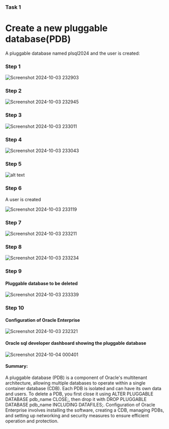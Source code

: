 ### Task 1
# Create a new pluggable database(PDB)
A pluggable database named plsql2024 and the user  is created: 

### Step 1
![Screenshot 2024-10-03 232903](https://github.com/user-attachments/assets/34e608b1-d688-4558-be71-898450bca91c)

### Step 2
![Screenshot 2024-10-03 232945](https://github.com/user-attachments/assets/7ad9a970-f981-4854-907b-9e1819e4469c)


### Step 3
![Screenshot 2024-10-03 233011](https://github.com/user-attachments/assets/77bba067-bd2b-45bf-82d3-765301eb897b)


### Step 4
![Screenshot 2024-10-03 233043](https://github.com/user-attachments/assets/35ed415f-9f75-4b46-ab1a-8c18442ad9b9)


### Step 5
![alt text](<Screenshot 2024-10-03 233119.png>)

### Step 6 
A user is created

![Screenshot 2024-10-03 233119](https://github.com/user-attachments/assets/78aa8f47-d884-4003-98a5-bb287f193d70)


### Step 7
![Screenshot 2024-10-03 233211](https://github.com/user-attachments/assets/661d4a04-939a-4fd9-943c-53c51569adf1)



### Step 8 
![Screenshot 2024-10-03 233234](https://github.com/user-attachments/assets/8c2916f9-8fa8-47a6-92f5-32fbc57c945f)


### Step 9 
#### Pluggable database to be deleted
![Screenshot 2024-10-03 233339](https://github.com/user-attachments/assets/9c32e4db-b824-471a-b0da-a0a1cbd7458d)


### Step 10 
#### Configuration of Oracle Enterprise

![Screenshot 2024-10-03 232321](https://github.com/user-attachments/assets/22a54cd2-8431-4db6-9f9b-eaaa5a7b8792)


#### Oracle sql developer dashboard showing the pluggable database

![Screenshot 2024-10-04 000401](https://github.com/user-attachments/assets/459c9e46-10e7-4401-981a-13b71158b465)

#### Summary:

A pluggable database (PDB) is a component of Oracle's multitenant architecture, allowing multiple databases to operate within a single container database (CDB). Each PDB is isolated and can have its own data and users.
To delete a PDB, you first close it using ALTER PLUGGABLE DATABASE pdb_name CLOSE;, then drop it with DROP PLUGGABLE DATABASE pdb_name INCLUDING DATAFILES;.
Configuration of Oracle Enterprise involves installing the software, creating a CDB, managing PDBs, and setting up networking and security measures to ensure efficient operation and protection.

